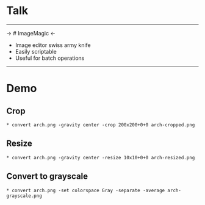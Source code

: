 # Talk

---

-> # ImageMagic <-

* Image editor swiss army knife
* Easily scriptable
* Useful for batch operations

---

# Demo

## Crop
    * convert arch.png -gravity center -crop 200x200+0+0 arch-cropped.png

## Resize
    * convert arch.png -gravity center -resize 10x10+0+0 arch-resized.png

## Convert to grayscale
    * convert arch.png -set colorspace Gray -separate -average arch-grayscale.png

